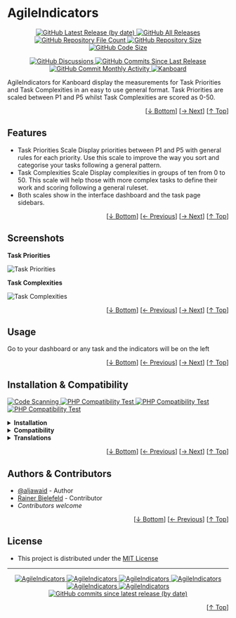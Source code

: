 <h1 name="user-content-readme-top">AgileIndicators</h1>
<p align="center">
    <a href="https://github.com/aljawaid/AgileIndicators/releases">
        <img src="https://img.shields.io/github/v/release/aljawaid/AgileIndicators?style=for-the-badge&color=brightgreen" alt="GitHub Latest Release (by date)" title="GitHub Latest Release (by date)">
    </a>
    <a href="https://github.com/aljawaid/AgileIndicators/releases">
        <img src="https://img.shields.io/github/downloads/aljawaid/AgileIndicators/total?style=for-the-badge&color=orange" alt="GitHub All Releases" title="GitHub All Downloads">
    </a>
    <a href="https://github.com/aljawaid/AgileIndicators/releases">
        <img src="https://img.shields.io/github/directory-file-count/aljawaid/AgileIndicators?style=for-the-badge&color=orange" alt="GitHub Repository File Count" title="GitHub Repository File Count">
    </a>
    <a href="https://github.com/aljawaid/AgileIndicators/releases">
        <img src="https://img.shields.io/github/repo-size/aljawaid/AgileIndicators?style=for-the-badge&color=orange" alt="GitHub Repository Size" title="GitHub Repository Size">
    </a>
    <a href="https://github.com/aljawaid/AgileIndicators/releases">
        <img src="https://img.shields.io/github/languages/code-size/aljawaid/AgileIndicators?style=for-the-badge&color=orange" alt="GitHub Code Size" title="GitHub Code Size">
    </a>
</p>
<p align="center">
    <a href="https://github.com/aljawaid/AgileIndicators/discussions">
        <img src="https://img.shields.io/github/discussions/aljawaid/AgileIndicators?style=for-the-badge&color=blue" alt="GitHub Discussions" title="Read Discussions">
    </a>
    <a href="https://github.com/aljawaid/AgileIndicators/compare">
        <img src="https://img.shields.io/github/commits-since/aljawaid/AgileIndicators/latest?include_prereleases&style=for-the-badge&color=blue" alt="GitHub Commits Since Last Release" title="GitHub Commits Since Last Release">
    </a>
    <a href="https://github.com/aljawaid/AgileIndicators/compare">
        <img src="https://img.shields.io/github/commit-activity/m/aljawaid/AgileIndicators?style=for-the-badge&color=blue" alt="GitHub Commit Monthly Activity" title="GitHub Commit Monthly Activity">
    </a>
    <a href="https://github.com/kanboard/kanboard" title="Kanboard - Kanban Project Management Software">
        <img src="https://img.shields.io/badge/Plugin%20for-kanboard-D40000?style=for-the-badge&labelColor=000000" alt="Kanboard">
    </a>
</p>

AgileIndicators for Kanboard display the measurements for Task Priorities and Task Complexities in an easy to use general format. Task Priorities are scaled between P1 and P5 whilst Task Complexities are scored as 0-50.

<p align="right">[<a href="#user-content-readme-bottom">&#8595; Bottom</a>] [<a href="#screenshots">&#8594; Next</a>] [<a href="#user-content-readme-top">&#8593; Top</a>]</p>

## Features

- Task Priorities Scale
Display priorities between P1 and P5 with general rules for each priority. Use this scale to improve the way you sort and categorise your tasks following a general pattern.
- Task Complexities Scale
Display complexities in groups of ten from 0 to 50. This scale will help those with more complex tasks to define their work and scoring following a general ruleset.
- Both scales show in the interface dashboard and the task page sidebars.

<p align="right">[<a href="#user-content-readme-bottom">&#8595; Bottom</a>] [<a href="#features">&#8592; Previous</a>] [<a href="#usage">&#8594; Next</a>] [<a href="#user-content-readme-top">&#8593; Top</a>]</p>

## Screenshots

**Task Priorities**  

![Task Priorities](../master/screenshot-priorities.png "Task Priorities")

**Task Complexities**  

![Task Complexities](../master/screenshot-complexities.png "Task Complexities")

<p align="right">[<a href="#user-content-readme-bottom">&#8595; Bottom</a>] [<a href="#features">&#8592; Previous</a>] [<a href="#installation--compatibility">&#8594; Next</a>] [<a href="#user-content-readme-top">&#8593; Top</a>]</p>

## Usage

Go to your dashboard or any task and the indicators will be on the left

<p align="right">[<a href="#user-content-readme-bottom">&#8595; Bottom</a>] [<a href="#screenshots">&#8592; Previous</a>] [<a href="#authors--contributors">&#8594; Next</a>] [<a href="#user-content-readme-top">&#8593; Top</a>]</p>

## Installation & Compatibility

<p align="left">
    <a href="https://github.com/aljawaid/AgileIndicators/actions/workflows/linter.yml">
        <img src="https://github.com/aljawaid/AgileIndicators/actions/workflows/linter.yml/badge.svg?branch=master&event=push" alt="Code Scanning" title="View Test">
    </a>
    <a href="https://github.com/aljawaid/AgileIndicators/actions/workflows/php-compatibility-7.4.yaml">
        <img src="https://github.com/aljawaid/AgileIndicators/actions/workflows/php-compatibility-7.4.yaml/badge.svg?branch=master&event=push" alt="PHP Compatibility Test" title="View Test">
    </a>
    <a href="https://github.com/aljawaid/AgileIndicators/actions/workflows/php-compatibility-8.0.yaml">
        <img src="https://github.com/aljawaid/AgileIndicators/actions/workflows/php-compatibility-8.0.yaml/badge.svg?branch=master&event=push" alt="PHP Compatibility Test" title="View Test">
    </a>
    <a href="https://github.com/aljawaid/AgileIndicators/actions/workflows/php-compatibility-8.2.yaml">
        <img src="https://github.com/aljawaid/AgileIndicators/actions/workflows/php-compatibility-8.2.yaml/badge.svg?branch=master&event=push" alt="PHP Compatibility Test" title="View Test">
    </a>
</p>

<details>
    <summary><strong>Installation</strong></summary>

- Install via the **[Kanboard](https://github.com/kanboard/kanboard "Kanboard - Kanban Project Management Software") Plugin Directory** or see [INSTALL.md](../master/INSTALL.md)
- Read the full [**Changelog**](../master/changelog.md "See changes") to see the latest updates

</details>
<details>
    <summary><strong>Compatibility</strong></summary>

- Requires [Kanboard](https://github.com/kanboard/kanboard "Kanboard - Kanban Project Management Software") ≥`1.2.20`
- **Other Plugins & Action Plugins**
  - _No known issues_
- **Core Files & Templates**
  - _No template overrides_
  - _No database changes_

</details>
<details>
    <summary><strong>Translations</strong></summary>

- English (UK), German
- _Starter template available_

</details>

<p align="right">[<a href="#user-content-readme-bottom">&#8595; Bottom</a>] [<a href="#usage">&#8592; Previous</a>] [<a href="#license">&#8594; Next</a>] [<a href="#user-content-readme-top">&#8593; Top</a>]</p>

## Authors & Contributors

- [@aljawaid](https://github.com/aljawaid) - Author
- [Rainer Bielefeld](https://github.com/RainerBielefeld) - Contributor
- _Contributors welcome_

<p align="right">[<a href="#user-content-readme-bottom">&#8595; Bottom</a>] [<a href="#installation--compatibility">&#8592; Previous</a>] [<a href="#user-content-readme-top">&#8593; Top</a>]</p>

## License

- This project is distributed under the [MIT License](../master/LICENSE "Read The license")

---

<p align="center">
    <a href="https://github.com/aljawaid/AgileIndicators/stargazers" title="View Stargazers">
        <img src="https://img.shields.io/github/stars/aljawaid/AgileIndicators?logo=github&style=flat-square" alt="AgileIndicators">
    </a>
    <a href="https://github.com/aljawaid/AgileIndicators/forks" title="See Forks">
        <img src="https://img.shields.io/github/forks/aljawaid/AgileIndicators?logo=github&style=flat-square" alt="AgileIndicators">
    </a>
    <a href="https://github.com/aljawaid/AgileIndicators/blob/master/LICENSE" title="Read License">
        <img src="https://img.shields.io/github/license/aljawaid/AgileIndicators?style=flat-square" alt="AgileIndicators">
    </a>
    <a href="https://github.com/aljawaid/AgileIndicators/issues" title="Open Issues">
        <img src="https://img.shields.io/github/issues-raw/aljawaid/AgileIndicators?style=flat-square" alt="AgileIndicators">
    </a>
    <a href="https://github.com/aljawaid/AgileIndicators/issues?q=is%3Aissue+is%3Aclosed" title="Closed Issues">
        <img src="https://img.shields.io/github/issues-closed/aljawaid/AgileIndicators?style=flat-square" alt="AgileIndicators">
    </a>
    <a href="https://github.com/aljawaid/AgileIndicators/discussions" title="Read Discussions">
        <img src="https://img.shields.io/github/discussions/aljawaid/AgileIndicators?style=flat-square" alt="AgileIndicators">
    </a>
    <a href="https://github.com/aljawaid/AgileIndicators/compare/" title="Latest Commits">
        <img alt="GitHub commits since latest release (by date)" src="https://img.shields.io/github/commits-since/aljawaid/AgileIndicators/latest?style=flat-square">
    </a>
</p>
<a name="user-content-readme-bottom"></a>
<p align="right">[<a href="#user-content-readme-top">&#8593; Top</a>]</p>
